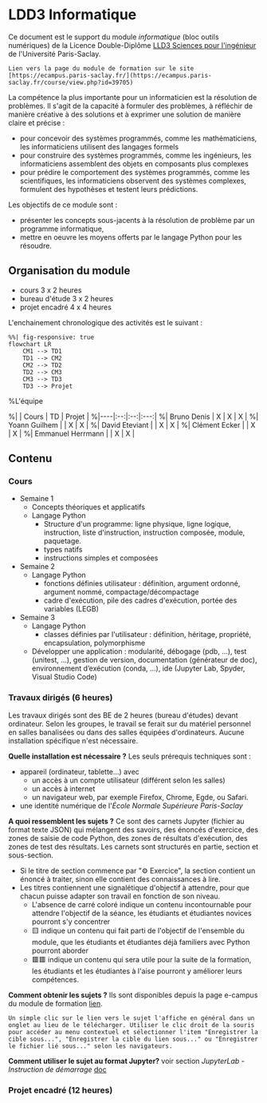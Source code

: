 # LDD3 Informatique

Ce document est le support du module *informatique* (bloc outils numériques) de la Licence Double-Diplôme [LLD3 Sciences pour l'ingénieur](https://www.universite-paris-saclay.fr/formation/licence-double-diplome/mathematiques-physique-et-sciences-pour-lingenieur/ldd3-sciences-pour-lingenieur) de l'Université Paris-Saclay. 

```{note}
Lien vers la page du module de formation sur le site [https://ecampus.paris-saclay.fr/](https://ecampus.paris-saclay.fr/course/view.php?id=39705)
```

La compétence la plus importante pour un informaticien est la résolution de problèmes. Il s'agit de la capacité à formuler des problèmes, à réfléchir de manière créative à des solutions et à exprimer une solution de manière claire et précise :
- pour concevoir des systèmes programmés, comme les mathématiciens, les informaticiens utilisent des langages formels
- pour construire des systèmes programmés, comme les ingénieurs, les informaticiens assemblent des objets en composants plus complexes
- pour prédire le comportement des systèmes programmés, comme les scientifiques, les informaticiens observent des systèmes complexes, formulent des hypothèses et testent leurs prédictions.

Les objectifs de ce module sont :
- présenter les concepts sous-jacents à la résolution de problème par un programme informatique,
- mettre en oeuvre les moyens offerts par le langage Python pour les résoudre.

## Organisation du module

- cours 3 x 2 heures
- bureau d'étude 3 x 2 heures
- projet encadré 4 x 4 heures

L'enchainement chronologique des activités est le suivant :

````{mermaid}
%%| fig-responsive: true
flowchart LR
    CM1 --> TD1
    TD1 --> CM2
    CM2 --> TD2
    TD2 --> CM3
    CM3 --> TD3
    TD3 --> Projet
````

%L'équipe

%| | Cours | TD | Projet |
%|----|:--:|:--:|:---:|
%| Bruno Denis | X | X | X |
%| Yoann Guilhem | | X | X |
%| David Eteviant | | X | X |
%| Clément Ecker | | X | X |
%| Emmanuel Herrmann | | X | X |

## Contenu

### Cours 

- Semaine 1 
    - Concepts théoriques et applicatifs
    - Langage Python
        - Structure d'un programme: ligne physique, ligne logique, instruction, liste d'instruction, instruction composée, module, paquetage.
        - types natifs 
        - instructions simples et composées
- Semaine 2
    - Langage Python
        - fonctions définies utilisateur : définition, argument ordonné, argument nommé, compactage/décompactage
        - cadre d'exécution, pile des cadres d'exécution, portée des variables (LEGB)
- Semaine 3
    - Langage Python
        - classes définies par l'utilisateur : définition, héritage, propriété, encapsulation, polymorphisme
    - Développer une application : modularité, débogage (pdb, …), test (unitest, …), gestion de version, documentation (générateur de doc), environnement d’exécution (conda, …), ide (Jupyter Lab, Spyder, Visual Studio Code)

### Travaux dirigés (6 heures)

Les travaux dirigés sont des BE de 2 heures (bureau d'études) devant ordinateur. Selon les groupes, le travail se ferait sur du matériel personnel en salles banalisées ou dans des salles équipées d'ordinateurs. Aucune installation spécifique n'est nécessaire.

**Quelle installation est nécessaire ?** Les seuls prérequis techniques sont :
- appareil (ordinateur, tablette...) avec
    - un accès à un compte utilisateur (différent selon les salles)
    - un accès à internet
    - un navigateur web, par exemple Firefox, Chrome, Egde, ou Safari.
- une identité numérique de l'*École Normale Supérieure Paris-Saclay*

**A quoi ressemblent les sujets ?** Ce sont des carnets Jupyter (fichier au format texte JSON) qui mélangent des savoirs, des énoncés d'exercice, des zones de saisie de code Python, des zones de résultats d'exécution, des zones de test des résultats. Les carnets sont structurés en partie, section et sous-section.
- Si le titre de section commence par "⚙️ Exercice", la section contient un énoncé à traiter, sinon elle contient des connaissances à lire.
- Les titres contiennent une signalétique d'objectif à attendre, pour que chacun puisse adapter son travail en fonction de son niveau.
  - L'absence de carré coloré indique un contenu incontournable pour attendre l'objectif de la séance, les étudiants et étudiantes novices pourront s'y concentrer
  - 🟨 indique un contenu qui fait parti de l'objectif de l'ensemble du module, que les étudiants et étudiantes déjà familiers avec Python pourront aborder
  - 🟥🟥 indique un contenu qui sera utile pour la suite de la formation, les étudiants et les étudiantes à l'aise pourront y améliorer leurs compétences.


**Comment obtenir les sujets ?** Ils sont disponibles depuis la page e-campus du module de formation [lien](https://ecampus.paris-saclay.fr/course/view.php?id=39705). 

```{warning}
Un simple clic sur le lien vers le sujet l'affiche en général dans un onglet au lieu de le télécharger. Utiliser le clic droit de la souris pour accéder au menu contextuel et sélectionner l'item "Enregistrer la cible sous...", "Enregistrer la cible du lien sous..." ou "Enregistrer le fichier lié sous..." selon les navigateurs.
```

**Comment utiliser le sujet au format Jupyter?** voir section *JupyterLab - Instruction de démarrage* 
[doc](./9a_jupyterlab_instructions.md)


### Projet encadré (12 heures)




